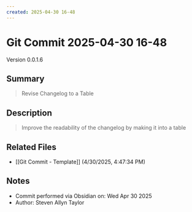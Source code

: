 ```yaml
---
created: 2025-04-30 16-48
---
```


# Git Commit 2025-04-30 16-48

Version 0.0.1.6

## Summary
> Revise Changelog to a Table

## Description
> Improve the readability of the changelog by making it into a table

## Related Files
- [[Git Commit - Template]] (4/30/2025, 4:47:34 PM)

## Notes
- Commit performed via Obsidian on: Wed Apr 30 2025
- Author: Steven Allyn Taylor


